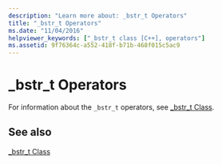 ```yaml
---
description: "Learn more about: _bstr_t Operators"
title: "_bstr_t Operators"
ms.date: "11/04/2016"
helpviewer_keywords: ["_bstr_t class [C++], operators"]
ms.assetid: 9f76364c-a552-418f-b71b-468f015c5ac9
---
```

# _bstr_t Operators

For information about the `_bstr_t` operators, see [_bstr_t Class](../cpp/bstr-t-class.md).

## See also

[_bstr_t Class](../cpp/bstr-t-class.md)
